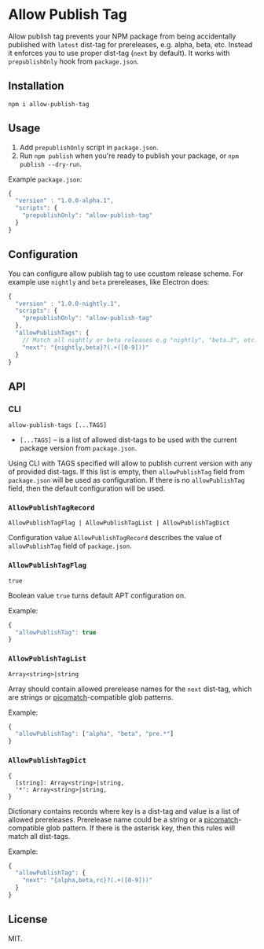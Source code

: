 # Allow Publish Tag

Allow publish tag prevents your NPM package from being accidentally
published with `latest` dist-tag for prereleases, e.g. alpha, beta, etc. Instead it
enforces you to use proper dist-tag (`next` by default). It works with
`prepublishOnly` hook from `package.json`.

## Installation

```
npm i allow-publish-tag
```

## Usage

1. Add `prepublishOnly` script in `package.json`.
2. Run `npm publish` when you're ready to publish your package, or `npm publish --dry-run`.

Example `package.json`:
```js
{
  "version" : "1.0.0-alpha.1",
  "scripts": {
    "prepublishOnly": "allow-publish-tag"
  }
}
```

## Configuration

You can configure allow publish tag to use ccustom release scheme. For example use `nightly` and
`beta` prereleases, like Electron does:

```js
{
  "version" : "1.0.0-nightly.1",
  "scripts": {
    "prepublishOnly": "allow-publish-tag"
  },
  "allowPublishTags": {
    // Match all nightly or beta releases e.g "nightly", "beta.3", etc.
    "next": "{nightly,beta}?(.+([0-9]))"
  }
}
```

## API

### CLI

```text
allow-publish-tags [...TAGS]
```

* `[...TAGS]` – is a list of allowed dist-tags to be used with the current package version from `package.json`.

Using CLI with TAGS specified will allow to publish current version with any of provided dist-tags. If this
list is empty, then `allowPublishTag` field from `package.json` will be used as configuration. If there is
no `allowPublishTag` field, then the default configuration will be used.

### `AllowPublishTagRecord`


```text
AllowPublishTagFlag | AllowPublishTagList | AllowPublishTagDict
```

Configuration value `AllowPublishTagRecord` describes the value of `allowPublishTag` field of `package.json`.

### `AllowPublishTagFlag`

```text
true
```

Boolean value `true` turns default APT configuration on.

Example:

```js
{
  "allowPublishTag": true
}
```

### `AllowPublishTagList`

```text
Array<string>|string
```

Array should contain allowed prerelease names for the `next` dist-tag, which are strings or [picomatch](https://npmjs.com/package/picomatch)-compatible glob patterns.

Example:

```js
{
  "allowPublishTag": ["alpha", "beta", "pre.*"]
}
```

### `AllowPublishTagDict`

```text
{
  [string]: Array<string>|string,
  '*': Array<string>|string,
}
```

Dictionary contains records where key is a dist-tag and value is a list of allowed prereleases. Prerelease name could be a string or a [picomatch](https://npmjs.com/package/picomatch)-compatible glob pattern. If there is the asterisk key, then
this rules will match all dist-tags.

Example:

```js
{
  "allowPublishTag": {
    "next": "{alpha,beta,rc}?(.+([0-9]))"
  }
}
```

## License

MIT.
